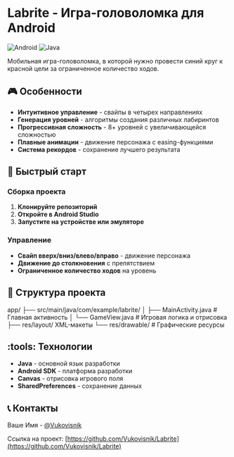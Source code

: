 # Labrite - Игра-головоломка для Android

![Android](https://img.shields.io/badge/Android-3DDC84?style=for-the-badge&logo=android&logoColor=white)
![Java](https://img.shields.io/badge/Java-ED8B00?style=for-the-badge&logo=java&logoColor=white)

Мобильная игра-головоломка, в которой нужно провести синий круг к красной цели за ограниченное количество ходов.

## :video_game: Особенности

- **Интуитивное управление** - свайпы в четырех направлениях
- **Генерация уровней** - алгоритмы создания различных лабиринтов
- **Прогрессивная сложность** - 8+ уровней с увеличивающейся сложностью
- **Плавные анимации** - движение персонажа с easing-функциями
- **Система рекордов** - сохранение лучшего результата

## :rocket: Быстрый старт

### Сборка проекта

1. **Клонируйте репозиторий**
2. **Откройте в Android Studio**
3. **Запустите на устройстве или эмуляторе**

### Управление

- **Свайп вверх/вниз/влево/вправо** - движение персонажа
- **Движение до столкновения** с препятствием
- **Ограниченное количество ходов** на уровень

## :file_folder: Структура проекта
app/
├── src/main/java/com/example/labrite/
│ ├── MainActivity.java # Главная активность
│ └── GameView.java # Игровая логика и отрисовка
├── res/layout/ XML-макеты
└── res/drawable/ # Графические ресурсы

## :tools: Технологии

- **Java** - основной язык разработки
- **Android SDK** - платформа разработки
- **Canvas** - отрисовка игрового поля
- **SharedPreferences** - сохранение данных

## :telephone_receiver: Контакты

Ваше Имя - [@Vukovisnik](https://github.com/Vukovisnik)

Ссылка на проект: [https://github.com/Vukovisnik/Labrite](https://github.com/Vukovisnik/Labrite)
